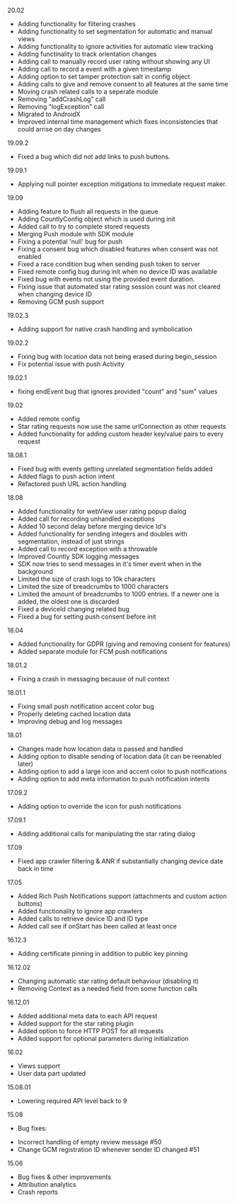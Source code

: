 20.02
  * Adding functionality for filtering crashes
  * Adding functionality to set segmentation for automatic and manual views
  * Adding functionality to ignore activities for automatic view tracking
  * Adding functinality to track orientation changes
  * Adding call to manually record user rating without showing any UI
  * Adding call to record a event with a given timestamp
  * Adding option to set tamper protection salt in config object
  * Adding calls to give and remove consent to all features at the same time
  * Moving crash related calls to a seperate module
  * Removing "addCrashLog" call
  * Removing "logException" call
  * Migrated to AndroidX
  * Improved internal time management which fixes inconsistencies that could arrise on day changes

19.09.2
  * Fixed a bug which did not add links to push buttons.

19.09.1
  * Applying null pointer exception mitigations to immediate request maker.

19.09
  * Adding feature to flush all requests in the queue
  * Adding CountlyConfig object which is used during init
  * Added call to try to complete stored requests
  * Merging Push module with SDK module
  * Fixing a potential 'null' bug for push
  * Fixing a consent bug which disabled features when consent was not enabled
  * Fixed a race condition bug when sending push token to server
  * Fixed remote config bug during init when no device ID was available
  * Fixed bug with events not using the provided event duration.
  * Fixing issue that automated star rating session count was not cleared when changing device ID
  * Removing GCM push support

19.02.3
  * Adding support for native crash handling and symbolication

19.02.2
  * Fixing bug with location data not being erased during begin_session
  * Fix potential issue with push Activity

19.02.1
  * fixing endEvent bug that ignores provided "count" and "sum" values

19.02
  * Added remote config
  * Star rating requests now use the same urlConnection as other requests
  * Added functionality for adding custom header key/value pairs to every request

18.08.1
  * Fixed bug with events getting unrelated segmentation fields added
  * Added flags to push action intent
  * Refactored push URL action handling

18.08
  * Added functionality for webView user rating popup dialog
  * Added call for recording unhandled exceptions
  * Added 10 second delay before merging device Id's
  * Added functionality for sending integers and doubles with segmentation, instead of just strings
  * Added call to record exception with a throwable
  * Improved Countly SDK logging messages
  * SDK now tries to send messages in it's timer event when in the background
  * Limited the size of crash logs to 10k characters
  * Limited the size of breadcrumbs to 1000 characters
  * Limited the amount of breadcrumbs to 1000 entries. If a newer one is added, the oldest one is discarded
  * Fixed a deviceId changing related bug
  * Fixed a bug for setting push consent before init

18.04
  * Added functionality for GDPR (giving and removing consent for features)
  * Added separate module for FCM push notifications

18.01.2
  * Fixing a crash in messaging because of null context 
  
18.01.1
  * Fixing small push notification accent color bug
  * Properly deleting cached location data 
  * Improving debug and log messages

18.01
  * Changes made how location data is passed and handled
  * Adding option to disable sending of location data (it can be reenabled later)
  * Adding option to add a large icon and accent color to push notifications
  * Adding option to add meta information to push notification intents

17.09.2
  * Adding option to override the icon for push notifications

17.09.1
  * Adding additional calls for manipulating the star rating dialog

17.09
  * Fixed app crawler filtering & ANR if substantially changing device date back in time

17.05
  * Added Rich Push Notifications support (attachments and custom action buttons)
  * Added functionality to ignore app crawlers
  * Added calls to retrieve device ID and ID type
  * Added call see if onStart has been called at least once

16.12.3
  * Adding certificate pinning in addition to public key pinning

16.12.02
  * Changing automatic star rating default behaviour (disabling it)
  * Removing Context as a needed field from some function calls

16.12.01

  * Added additional meta data to each API request
  * Added support for the star rating plugin
  * Added option to force HTTP POST for all requests
  * Added support for optional parameters during initialization

16.02

  * Views support
  * User data part updated

15.08.01

   * Lowering required API level back to 9

15.08

  * Bug fixes:
   - Incorrect handling of empty review message #50
   - Change GCM registration ID whenever sender ID changed #51

15.06

  * Bug fixes & other improvements
  * Attribution analytics
  * Crash reports
